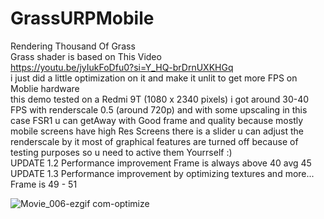 # GrassURPMobile
 Rendering Thousand Of Grass 
 <br>
Grass shader is based on This Video
 <br>
https://youtu.be/jyIukFoDfu0?si=Y_HQ-brDrnUXKHGq 
<br>
i just did a little optimization on it and make it unlit to get more FPS on Moblie hardware
<br>
this demo tested on a Redmi 9T (1080 x 2340 pixels) i got around 30-40 FPS with renderscale 0.5 (around 720p) and with some upscaling in this case FSR1 u can getAway with Good frame and quality  because mostly mobile screens have high Res Screens
there is a slider u can adjust the renderscale by it 
most of graphical features are turned off because of testing purposes so u need to active them Yourrself :)
<br>
UPDATE 1.2
Performance improvement Frame is always above 40 avg 45
UPDATE 1.3
Performance improvement by optimizing textures and more... Frame is 49 - 51

![Movie_006-ezgif com-optimize](https://github.com/user-attachments/assets/7b1bbc53-3a6f-46c7-9f5d-46e5d132e205)

